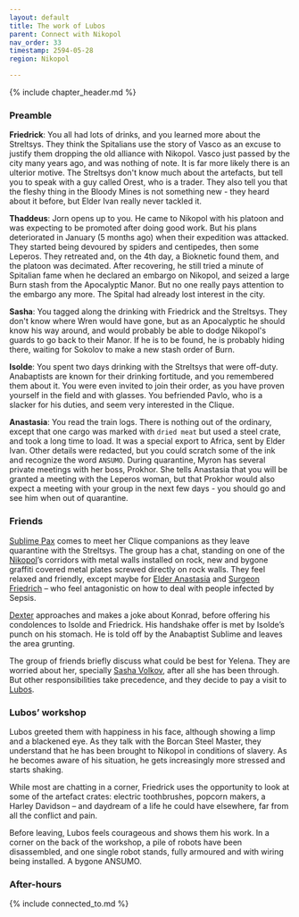 ```yaml
---
layout: default
title: The work of Lubos
parent: Connect with Nikopol
nav_order: 33
timestamp: 2594-05-28
region: Nikopol

---
```


{% include chapter_header.md %}

### Preamble 

**Friedrick**: You all had lots of drinks, and you learned more about the Streltsys. They think the Spitalians use the story of Vasco as an excuse to justify them dropping the old alliance with Nikopol. Vasco just passed by the city many years ago, and was nothing of note. It is far more likely there is an ulterior motive. The Streltsys don't know much about the artefacts, but tell you to speak with a guy called Orest, who is a trader. They also tell you that the fleshy thing in the Bloody Mines is not something new - they heard about it before, but Elder Ivan really never tackled it.

**Thaddeus**: Jorn opens up to you. He came to Nikopol with his platoon and was expecting to be promoted after doing good work. But his plans deteriorated in January (5 months ago) when their expedition was attacked. They started being devoured by spiders and centipedes, then some Leperos. They retreated and, on the 4th day, a Bioknetic found them, and the platoon was decimated. After recovering, he still tried a minute of Spitalian fame when he declared an embargo on Nikopol, and seized a large Burn stash from the Apocalyptic Manor. But no one really pays attention to the embargo any more. The Spital had already lost interest in the city.

**Sasha**: You tagged along the drinking with Friedrick and the Streltsys. They don't know where Wren would have gone, but as an Apocalyptic he should know his way around, and would probably be able to dodge Nikopol's guards to go back to their Manor. If he is to be found, he is probably hiding there, waiting for Sokolov to make a new stash order of Burn.

**Isolde**: You spent two days drinking with the Streltsys that were off-duty. Anabaptists are known for their drinking fortitude, and you remembered them about it. You were even invited to join their order, as you have proven yourself in the field and with glasses. You befriended Pavlo, who is a slacker for his duties, and seem very interested in the Clique.

**Anastasia**: You read the train logs. There is nothing out of the ordinary, except that one cargo was marked with `dried meat` but used a steel crate, and took a long time to load. It was a special export to Africa, sent by Elder Ivan. Other details were redacted, but you could scratch some of the ink and recognize the word `ANSUMO`. During quarantine, Myron has several private meetings with her boss, Prokhor. She tells Anastasia that you will be granted a meeting with the Leperos woman, but that Prokhor would also expect a meeting with your group in the next few days - you should go and see him when out of quarantine.

### Friends

[Sublime Pax](../../people/ProtectorateClique/IsoldePax.md) comes to meet her Clique companions as they leave quarantine with the Streltsys. The group has a chat, standing on one of the [Nikopol](../../locations/Nikopol.md)’s corridors with metal walls installed on rock, new and bygone graffiti covered metal plates screwed directly on rock walls. They feel relaxed and friendly, except maybe for [Elder Anastasia](../../people/ProtectorateClique/Anastasia.md) and [Surgeon Friedrich](../../people/ProtectorateClique/FriedrichVoigt.md) – who feel antagonistic on how to deal with people infected by Sepsis.

[Dexter](../../people/ProtectorateClique/Dexter.md) approaches and makes a joke about Konrad, before offering his condolences to Isolde and Friedrick. His handshake offer is met by Isolde’s punch on his stomach. He is told off by the Anabaptist Sublime and leaves the area grunting.

The group of friends briefly discuss what could be best for Yelena. They are worried about her, specially [Sasha Volkov](../../people/ProtectorateClique/SashaVolkov.md), after all she has been through. But other responsibilities take precedence, and they decide to pay a visit to [Lubos](../../people/FoundersBlessed/Lubos.md).

### Lubos’ workshop

Lubos greeted them with happiness in his face, although showing a limp and a blackened eye. As they talk with the Borcan Steel Master, they understand that he has been brought to Nikopol in conditions of slavery. As he becomes aware of his situation, he gets increasingly more stressed and starts shaking.

While most are chatting in a corner, Friedrick uses the opportunity to look at some of the artefact crates: electric toothbrushes, popcorn makers, a Harley Davidson – and daydream of a life he could have elsewhere, far from all the conflict and pain.

Before leaving, Lubos feels courageous and shows them his work. In a corner on the back of the workshop, a pile of robots have been disassembled, and one single robot stands, fully armoured and with wiring being installed. A bygone ANSUMO.

### After-hours

{% include connected_to.md %}
